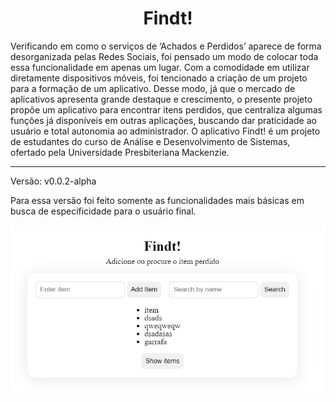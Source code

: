 <h1 align="center">Findt!</h1>

<p>Verificando em como o serviços de ‘Achados e Perdidos’ aparece de forma desorganizada
pelas Redes Sociais, foi pensado um modo de colocar toda essa funcionalidade em apenas
um lugar. Com a comodidade em utilizar diretamente dispositivos móveis, foi tencionado
a criação de um projeto para a formação de um aplicativo. Desse modo, já que o mercado
de aplicativos apresenta grande destaque e crescimento, o presente projeto propõe um
aplicativo para encontrar itens perdidos, que centraliza algumas funções já disponíveis
em outras aplicações, buscando dar praticidade ao usuário e total autonomia ao
administrador. O aplicativo Findt! é um projeto de estudantes do curso de Análise e
Desenvolvimento de Sistemas, ofertado pela Universidade Presbiteriana Mackenzie.</p>

-----

Versão: v0.0.2-alpha

Para essa versão foi feito somente as funcionalidades mais básicas em busca de especificidade para o usuário final.


![v0.0.2](image-1.png)